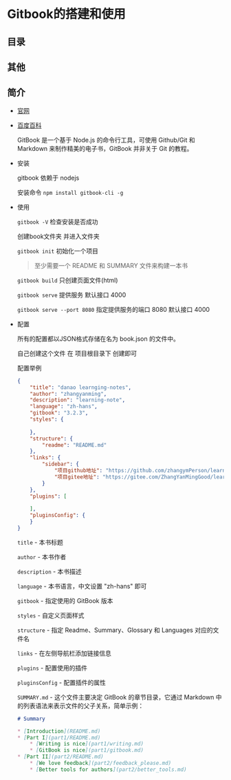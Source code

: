 # Gitbook的搭建和使用
## 目录

## 其他
## 简介

- [官网](https://www.gitbook.com/)

- [百度百科](https://baike.baidu.com/item/GitBook/17969908?fr=aladdin)

    GitBook 是一个基于 Node.js 的命令行工具，可使用 Github/Git 和 Markdown 来制作精美的电子书，GitBook 并非关于 Git 的教程。

- 安装

    gitbook 依赖于 nodejs

    安装命令 `npm install gitbook-cli -g`

- 使用

    `gitbook -V` 检查安装是否成功

    创建book文件夹 并进入文件夹

    `gitbook init` 初始化一个项目 

    >至少需要一个 README 和 SUMMARY 文件来构建一本书

    `gitbook build` 只创建页面文件(html)

    `gitbook serve` 提供服务 默认接口 4000
    
    `gitbook serve --port 8080` 指定提供服务的端口 8080 默认接口 4000

- 配置

    所有的配置都以JSON格式存储在名为 book.json 的文件中。

    自己创建这个文件  在 项目根目录下 创建即可

    配置举例

    ```json
    {
        "title": "danao learnging-notes",
        "author": "zhangyanming",
        "description": "learning-note",
        "language": "zh-hans",
        "gitbook": "3.2.3",
        "styles": {
            
        },
        "structure": {
            "readme": "README.md"
        },
        "links": {
            "sidebar": {
                "项目github地址": "https://github.com/zhangymPerson/learning-notes",
                "项目gitee地址": "https://gitee.com/ZhangYanMingGood/learning-notes"
            }
        },
        "plugins": [
        
        ],
        "pluginsConfig": {
        }
    }
    ```

    `title` - 本书标题

    `author` - 本书作者

    `description` - 本书描述

    `language` - 本书语言，中文设置 "zh-hans" 即可

    `gitbook` - 指定使用的 GitBook 版本

    `styles` - 自定义页面样式

    `structure` - 指定 Readme、Summary、Glossary 和 Languages 对应的文件名

    `links` - 在左侧导航栏添加链接信息

    `plugins` - 配置使用的插件

    `pluginsConfig` - 配置插件的属性

    `SUMMARY.md` - 这个文件主要决定 GitBook 的章节目录，它通过 Markdown 中的列表语法来表示文件的父子关系，简单示例：
    ```md
    # Summary

    * [Introduction](README.md)
    * [Part I](part1/README.md)
        * [Writing is nice](part1/writing.md)
        * [GitBook is nice](part1/gitbook.md)
    * [Part II](part2/README.md)
        * [We love feedback](part2/feedback_please.md)
        * [Better tools for authors](part2/better_tools.md)
    ```